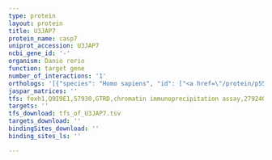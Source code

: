 ```yaml
---
type: protein
layout: protein
title: U3JAP7
protein_name: casp7
uniprot_accession: U3JAP7
ncbi_gene_id: '-'
organism: Danio rerio
function: target gene
number_of_interactions: '1'
orthologs: '[{"species": "Homo sapiens", "id": ["<a href=\"/protein/p55210\">P55210</a>"]}, {"species": "Mus musculus", "id": ["<a href=\"/protein/p97864\">P97864</a>"]}, {"species": "Rattus norvegicus", "id": ["<a href=\"/protein/o88550\">O88550</a>"]}, {"species": "Drosophila melanogaster", "id": ["<a href=\"/protein/o02002\">O02002</a>", "<a href=\"/protein/q9vet9\">Q9VET9</a>", "<a href=\"/protein/o01382\">O01382</a>"]}]'
jaspar_matrices: ''
tfs: foxh1,Q9I9E1,57930,GTRD,chromatin immunoprecipitation assay,27924024%5Buid%5D,No
targets: ''
tfs_download: tfs_of_U3JAP7.tsv
targets_download: ''
bindingSites_download: ''
binding_sites_ls: ''

---
```

